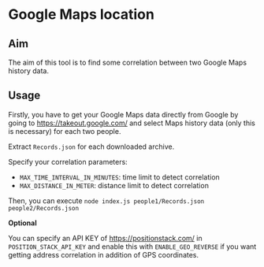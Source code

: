 # Google Maps location

## Aim

The aim of this tool is to find some correlation between two Google Maps history data.

## Usage

Firstly, you have to get your Google Maps data directly from Google by going to https://takeout.google.com/ and select Maps history data (only this is necessary) for each two people.

Extract `Records.json` for each downloaded archive.

Specify your correlation parameters:

- `MAX_TIME_INTERVAL_IN_MINUTES`: time limit to detect correlation
- `MAX_DISTANCE_IN_METER`: distance limit to detect correlation

Then, you can execute `node index.js people1/Records.json people2/Records.json`

**Optional**

You can specify an API KEY of https://positionstack.com/ in `POSITION_STACK_API_KEY` and enable this with `ENABLE_GEO_REVERSE` if you want getting address correlation in addition of GPS coordinates.
